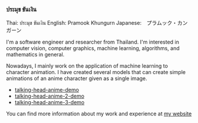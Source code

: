 ### ประมุข ขันเงิน

Thai: ประมุข ขันเงิน
English: Pramook Khungurn
Japanese:　プラムック・カンガーン

I'm a software engineer and researcher from Thailand. I'm interested in computer vision, computer graphics, machine learning, algorithms, and mathematics in general. 

Nowadays, I mainly work on the application of machine learning to character animation. I have created several models that can create simple animations of an anime character given as a single image.

* [talking-head-anime-demo](http://github.com/pkhungurn/talking-head-anime-demo)
* [talking-head-anime-2-demo](http://github.com/pkhungurn/talking-head-anime-2-demo)
* [talking-head-anime-3-demo](http://github.com/pkhungurn/talking-head-anime-3-demo)

You can find more information about my work and experience at [my website](http://pkhungurn.github.io/)
